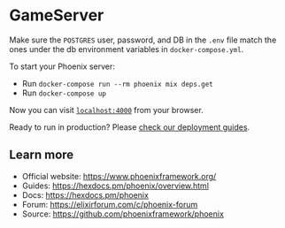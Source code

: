 # GameServer

Make sure the `POSTGRES` user, password, and DB in the `.env` file match the ones under the db environment variables in `docker-compose.yml`.

To start your Phoenix server:

  * Run `docker-compose run --rm phoenix mix deps.get`
  * Run `docker-compose up`

Now you can visit [`localhost:4000`](http://localhost:4000) from your browser.

Ready to run in production? Please [check our deployment guides](https://hexdocs.pm/phoenix/deployment.html).

## Learn more

  * Official website: https://www.phoenixframework.org/
  * Guides: https://hexdocs.pm/phoenix/overview.html
  * Docs: https://hexdocs.pm/phoenix
  * Forum: https://elixirforum.com/c/phoenix-forum
  * Source: https://github.com/phoenixframework/phoenix
